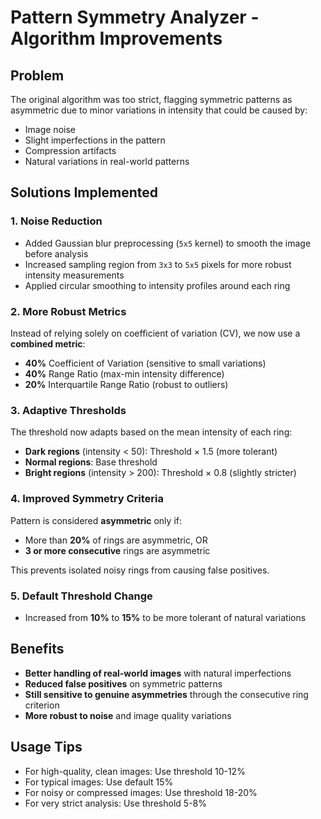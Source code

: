 # Pattern Symmetry Analyzer - Algorithm Improvements

## Problem
The original algorithm was too strict, flagging symmetric patterns as asymmetric due to minor variations in intensity that could be caused by:
- Image noise
- Slight imperfections in the pattern
- Compression artifacts
- Natural variations in real-world patterns

## Solutions Implemented

### 1. **Noise Reduction**
- Added Gaussian blur preprocessing (`5x5` kernel) to smooth the image before analysis
- Increased sampling region from `3x3` to `5x5` pixels for more robust intensity measurements
- Applied circular smoothing to intensity profiles around each ring

### 2. **More Robust Metrics**
Instead of relying solely on coefficient of variation (CV), we now use a **combined metric**:
- **40%** Coefficient of Variation (sensitive to small variations)
- **40%** Range Ratio (max-min intensity difference)
- **20%** Interquartile Range Ratio (robust to outliers)

### 3. **Adaptive Thresholds**
The threshold now adapts based on the mean intensity of each ring:
- **Dark regions** (intensity < 50): Threshold × 1.5 (more tolerant)
- **Normal regions**: Base threshold
- **Bright regions** (intensity > 200): Threshold × 0.8 (slightly stricter)

### 4. **Improved Symmetry Criteria**
Pattern is considered **asymmetric** only if:
- More than **20%** of rings are asymmetric, OR
- **3 or more consecutive** rings are asymmetric

This prevents isolated noisy rings from causing false positives.

### 5. **Default Threshold Change**
- Increased from **10%** to **15%** to be more tolerant of natural variations

## Benefits
- **Better handling of real-world images** with natural imperfections
- **Reduced false positives** on symmetric patterns
- **Still sensitive to genuine asymmetries** through the consecutive ring criterion
- **More robust to noise** and image quality variations

## Usage Tips
- For high-quality, clean images: Use threshold 10-12%
- For typical images: Use default 15%
- For noisy or compressed images: Use threshold 18-20%
- For very strict analysis: Use threshold 5-8% 